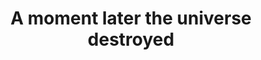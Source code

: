 ---
title: "A moment later the universe destroyed"
related:
  - _fragments/shit-the-monkeys-gone-self-aware.md
  - _wikipedia/Timeline_of_the_far_future.md
tags:
  - Fragment
---